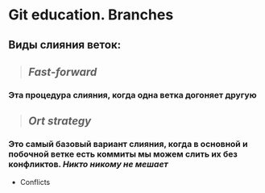 # Git education. Branches

## Виды слияния веток:

>## *Fast-forward*

### Эта процедура слияния, когда одна ветка догоняет другую

>## *Ort strategy*

### Это самый базовый вариант слияния, когда в основной и побочной ветке есть коммиты мы можем слить их без конфликтов. *Никто никому не мешает*

* Conflicts

